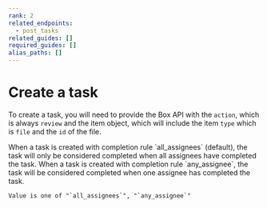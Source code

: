 ```yaml
---
rank: 2
related_endpoints:
  - post_tasks
related_guides: []
required_guides: []
alias_paths: []
---
```


# Create a task

To create a task, you will need to provide the Box API with the `action`, which
is always `review` and the item object, which will include the item `type`
which is `file` and the `id` of the file.

<Samples id="post_tasks" />

<Message>
    When a task is created with completion rule `all_assignees` (default), the
    task will only be considered completed when all assignees have completed
    the task. When a task is created with completion rule `any_assignee`, the
    task will be considered completed when one assignee has completed the task.

    Value is one of "`all_assignees`", "`any_assignee`"
</Message>
